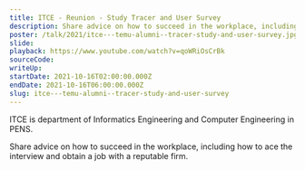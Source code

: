 ```yaml
---
title: ITCE - Reunion - Study Tracer and User Survey
description: Share advice on how to succeed in the workplace, including how to ace the interview and obtain a job with a reputable firm.
poster: /talk/2021/itce---temu-alumni--tracer-study-and-user-survey.jpg
slide: 
playback: https://www.youtube.com/watch?v=qoWRiOsCrBk
sourceCode: 
writeUp: 
startDate: 2021-10-16T02:00:00.000Z
endDate: 2021-10-16T06:00:00.000Z
slug: itce---temu-alumni--tracer-study-and-user-survey
---
```


ITCE is department of Informatics Engineering and Computer Engineering in PENS.

Share advice on how to succeed in the workplace, including how to ace the interview and obtain a job with a reputable firm.
